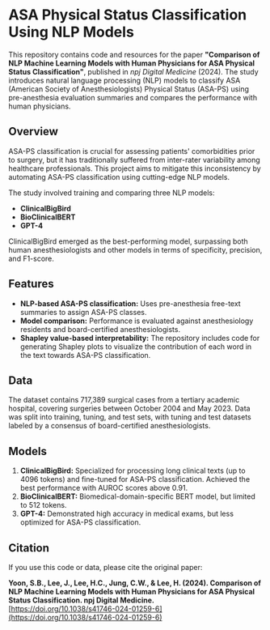 # ASA Physical Status Classification Using NLP Models

This repository contains code and resources for the paper **"Comparison of NLP Machine Learning Models with Human Physicians for ASA Physical Status Classification"**, published in *npj Digital Medicine* (2024). The study introduces natural language processing (NLP) models to classify ASA (American Society of Anesthesiologists) Physical Status (ASA-PS) using pre-anesthesia evaluation summaries and compares the performance with human physicians.

## Overview

ASA-PS classification is crucial for assessing patients' comorbidities prior to surgery, but it has traditionally suffered from inter-rater variability among healthcare professionals. This project aims to mitigate this inconsistency by automating ASA-PS classification using cutting-edge NLP models.

The study involved training and comparing three NLP models:
- **ClinicalBigBird**
- **BioClinicalBERT**
- **GPT-4**

ClinicalBigBird emerged as the best-performing model, surpassing both human anesthesiologists and other models in terms of specificity, precision, and F1-score.

## Features

- **NLP-based ASA-PS classification:** Uses pre-anesthesia free-text summaries to assign ASA-PS classes.
- **Model comparison:** Performance is evaluated against anesthesiology residents and board-certified anesthesiologists.
- **Shapley value-based interpretability:** The repository includes code for generating Shapley plots to visualize the contribution of each word in the text towards ASA-PS classification.

## Data

The dataset contains 717,389 surgical cases from a tertiary academic hospital, covering surgeries between October 2004 and May 2023. Data was split into training, tuning, and test sets, with tuning and test datasets labeled by a consensus of board-certified anesthesiologists.

## Models

1. **ClinicalBigBird:** Specialized for processing long clinical texts (up to 4096 tokens) and fine-tuned for ASA-PS classification. Achieved the best performance with AUROC scores above 0.91.
2. **BioClinicalBERT:** Biomedical-domain-specific BERT model, but limited to 512 tokens.
3. **GPT-4:** Demonstrated high accuracy in medical exams, but less optimized for ASA-PS classification.

## Citation

If you use this code or data, please cite the original paper:

**Yoon, S.B., Lee, J., Lee, H.C., Jung, C.W., & Lee, H. (2024). Comparison of NLP Machine Learning Models with Human Physicians for ASA Physical Status Classification. npj Digital Medicine.**  
[https://doi.org/10.1038/s41746-024-01259-6](https://doi.org/10.1038/s41746-024-01259-6)
